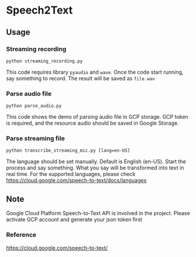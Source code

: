 # Speech2Text
## Usage
### Streaming recording
```
python streaming_recording.py
```
This code requires library `pyaudio` and `wave`. Once the code start running, say something to record.
The result will be saved as `file.wav`

### Parse audio file
```
python parse_audio.py
```
This code shows the demo of parsing audio file in GCP storage. GCP token is
required, and the resource audio should be saved in Google Storage.

### Parse streaming file
```
python transcribe_streaming_mic.py [lang=en-US]
```
The language should be set manually. Default is English (en-US).
Start the process and say something. What you say will be transformed into text in real time.
For the supported languages, please check https://cloud.google.com/speech-to-text/docs/languages

## Note
Google Cloud Platform Speech-to-Text API is involved in the project. Please activate GCP account and generate your json token first
### Reference
https://cloud.google.com/speech-to-text/
